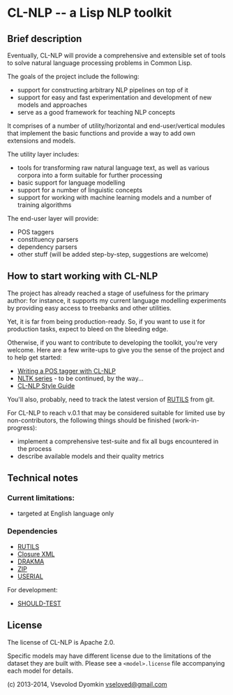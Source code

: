 # CL-NLP -- a Lisp NLP toolkit

## Brief description

Eventually, CL-NLP will provide a comprehensive and extensible set of tools
to solve natural language processing problems in Common Lisp.

The goals of the project include the following:

- support for constructing arbitrary NLP pipelines on top of it
- support for easy and fast experimentation and development of new models and approaches
- serve as a good framework for teaching NLP concepts

It comprises of a number of utility/horizontal and end-user/vertical modules
that implement the basic functions and provide a way to add own extensions and models.

The utility layer includes:

- tools for transforming raw natural language text, as well as various corpora
  into a form suitable for further processing
- basic support for language modelling
- support for a number of linguistic concepts
- support for working with machine learning models and a number of training algorithms

The end-user layer will provide:

- POS taggers
- constituency parsers
- dependency parsers
- other stuff (will be added step-by-step, suggestions are welcome)


## How to start working with CL-NLP

The project has already reached a stage of usefulness for the primary author:
for instance, it supports my current language modelling experiments
by providing easy access to treebanks and other utilities.

Yet, it is far from being production-ready. So, if you want to use it for production tasks,
expect to bleed on the bleeding edge.

Otherwise, if you want to contribute to developing the toolkit, you're very welcome.
Here are a few write-ups to give you the sense of the project and to help get started:

- [Writing a POS tagger with CL-NLP](doc/tagger-example.md)
- [NLTK series](http://lisp-univ-etc.blogspot.com/search/label/nltk) -
  to be continued, by the way...
- [CL-NLP Style Guide](doc/style-guide.md)

You'll also, probably, need to track the latest version of [RUTILS][RUTILS] from git.

For CL-NLP to reach v.0.1 that may be considered suitable for limited use by non-contributors,
the following things should be finished (work-in-progress):

- implement a comprehensive test-suite and fix all bugs encountered in the process
- describe available models and their quality metrics


## Technical notes

### Current limitations:

- targeted at English language only

### Dependencies

- [RUTILS][RUTILS]
- [Closure XML](http://common-lisp.net/project/cxml/)
- [DRAKMA](http://weitz.de/drakma/)
- [ZIP](http://common-lisp.net/project/zip/)
- [USERIAL](http://nklein.com/software/unet/userial/)

For development:

- [SHOULD-TEST](http://github.com/vseloved/should-test)


## License

The license of CL-NLP is Apache 2.0.

Specific models may have different license due to the limitations of the dataset
they are built with. Please see a `<model>.license` file accompanying each model for details.

(c) 2013-2014, Vsevolod Dyomkin <vseloved@gmail.com>


   [RUTILS]:http://github.com/vseloved/rutils
